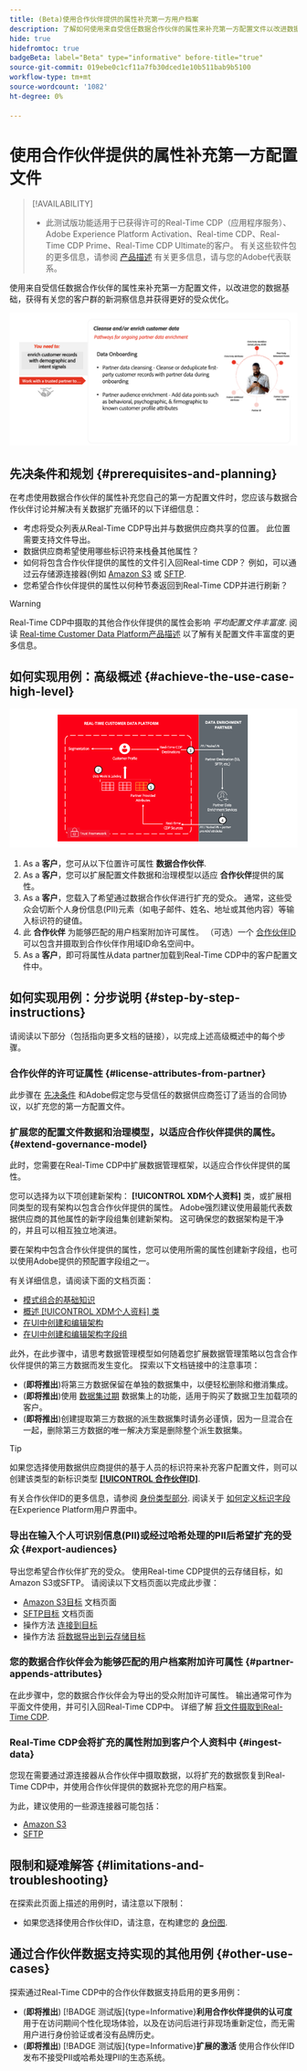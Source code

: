 ```yaml
---
title: (Beta)使用合作伙伴提供的属性补充第一方用户档案
description: 了解如何使用来自受信任数据合作伙伴的属性来补充第一方配置文件以改进数据基础、获得对客户群的新洞察以及更好的受众优化。
hide: true
hidefromtoc: true
badgeBeta: label="Beta" type="informative" before-title="true"
source-git-commit: 019ebe0c1cf11a7fb30dced1e10b511bab9b5100
workflow-type: tm+mt
source-wordcount: '1082'
ht-degree: 0%

---
```


# 使用合作伙伴提供的属性补充第一方配置文件

>[!AVAILABILITY]
>
>* 此测试版功能适用于已获得许可的Real-Time CDP（应用程序服务）、Adobe Experience Platform Activation、Real-time CDP、Real-Time CDP Prime、Real-Time CDP Ultimate的客户。 有关这些软件包的更多信息，请参阅 [产品描述](https://helpx.adobe.com/legal/product-descriptions.html) 有关更多信息，请与您的Adobe代表联系。

使用来自受信任数据合作伙伴的属性来补充第一方配置文件，以改进您的数据基础，获得有关您的客户群的新洞察信息并获得更好的受众优化。

![使用合作伙伴提供的属性丰富用户档案用例高级可视化概述。](/help/rtcdp/assets/partner-data/enrichment-use-case-overview.png)

## 先决条件和规划 {#prerequisites-and-planning}

在考虑使用数据合作伙伴的属性补充您自己的第一方配置文件时，您应该与数据合作伙伴讨论并解决有关数据扩充循环的以下详细信息：

* 考虑将受众列表从Real-Time CDP导出并与数据供应商共享的位置。 此位置需要支持文件导出。
* 数据供应商希望使用哪些标识符来栈叠其他属性？
* 如何将包含合作伙伴提供的属性的文件引入回Real-time CDP？ 例如，可以通过云存储源连接器(例如 [Amazon S3](/help/sources/connectors/cloud-storage/s3.md) 或 [SFTP](/help/sources/connectors/cloud-storage/sftp.md).
* 您希望合作伙伴提供的属性以何种节奏返回到Real-Time CDP并进行刷新？

>[!WARNING]
>
>Real-Time CDP中摄取的其他合作伙伴提供的属性会影响 *平均配置文件丰富度*. 阅读 [Real-time Customer Data Platform产品描述](https://helpx.adobe.com/legal/product-descriptions/real-time-customer-data-platform.html) 以了解有关配置文件丰富度的更多信息。

## 如何实现用例：高级概述 {#achieve-the-use-case-high-level}

![使用合作伙伴提供的属性丰富用户档案用例高级可视化概述。](/help/rtcdp/assets/partner-data/enrichment-use-case-steps.png)

1. As a **客户**，您可从以下位置许可属性 **数据合作伙伴**.
2. As a **客户**，您可以扩展配置文件数据和治理模型以适应 **合作伙伴**&#x200B;提供的属性。
3. As a **客户**，您载入了希望通过数据合作伙伴进行扩充的受众。 通常，这些受众会切断个人身份信息(PII)元素（如电子邮件、姓名、地址或其他内容）等输入标识符的键值。
4. 此 **合作伙伴** 为能够匹配的用户档案附加许可属性。 （可选）一个 [合作伙伴ID](/help/identity-service/namespaces.md) 可以包含并摄取到合作伙伴作用域ID命名空间中。
5. As a **客户**，即可将属性从data partner加载到Real-Time CDP中的客户配置文件中。

## 如何实现用例：分步说明 {#step-by-step-instructions}

请阅读以下部分（包括指向更多文档的链接），以完成上述高级概述中的每个步骤。

### 合作伙伴的许可证属性 {#license-attributes-from-partner}

此步骤在 [先决条件](#prerequisites-and-planning) 和Adobe假定您与受信任的数据供应商签订了适当的合同协议，以扩充您的第一方配置文件。

### 扩展您的配置文件数据和治理模型，以适应合作伙伴提供的属性。 {#extend-governance-model}

此时，您需要在Real-Time CDP中扩展数据管理框架，以适应合作伙伴提供的属性。

您可以选择为以下项创建新架构： **[!UICONTROL XDM个人资料]** 类，或扩展相同类型的现有架构以包含合作伙伴提供的属性。 Adobe强烈建议使用最能代表数据供应商的其他属性的新字段组集创建新架构。 这可确保您的数据架构是干净的，并且可以相互独立地演进。

要在架构中包含合作伙伴提供的属性，您可以使用所需的属性创建新字段组，也可以使用Adobe提供的预配置字段组之一。

有关详细信息，请阅读下面的文档页面：

* [模式组合的基础知识](/help/xdm/schema/composition.md)
* [概述 [!UICONTROL XDM个人资料] 类](/help/xdm/classes/individual-profile.md)
* [在UI中创建和编辑架构](/help/xdm/ui/resources/schemas.md)
* [在UI中创建和编辑架构字段组](/help/xdm/ui/resources/field-groups.md)

<!--

Commenting out links for now
* [Create and edit schemas using the API](/help/xdm/api/schemas.md#create)
* [Update an existing schema to add field groups using the API](/help/xdm/api/schemas.md#patch)
* Link to new field group documentation page when it exists

-->

此外，在此步骤中，请思考数据管理模型如何随着您扩展数据管理策略以包含合作伙伴提供的第三方数据而发生变化。 探索以下文档链接中的注意事项：

* (**即将推出**)将第三方数据保留在单独的数据集中，以便轻松删除和撤消集成。
* (**即将推出**)使用 [数据集过期](/help/hygiene/ui/dataset-expiration.md) 数据集上的功能，适用于购买了数据卫生加载项的客户。
* (**即将推出**)创建提取第三方数据的派生数据集时请务必谨慎，因为一旦混合在一起，删除第三方数据的唯一解决方案是删除整个派生数据集。

>[!TIP]
>
>如果您选择使用数据供应商提供的基于人员的标识符来补充客户配置文件，则可以创建该类型的新标识类型 **[[!UICONTROL 合作伙伴ID]](/help/identity-service/namespaces.md)**.
>
>有关合作伙伴ID的更多信息，请参阅 [身份类型部分](/help/identity-service/namespaces.md).
>阅读关于 [如何定义标识字段](/help/xdm/ui/fields/identity.md) 在Experience Platform用户界面中。

### 导出在输入个人可识别信息(PII)或经过哈希处理的PII后希望扩充的受众 {#export-audiences}

导出您希望合作伙伴扩充的受众。 使用Real-time CDP提供的云存储目标，如Amazon S3或SFTP。 请阅读以下文档页面以完成此步骤：

* [Amazon S3目标](/help/destinations/catalog/cloud-storage/amazon-s3.md) 文档页面
* [SFTP目标](/help/destinations/catalog/cloud-storage/sftp.md) 文档页面
* 操作方法 [连接到目标](/help/destinations/ui/connect-destination.md)
* 操作方法 [将数据导出到云存储目标](/help/destinations/ui/activate-batch-profile-destinations.md)

### 您的数据合作伙伴会为能够匹配的用户档案附加许可属性 {#partner-appends-attributes}

在此步骤中，您的数据合作伙伴会为导出的受众附加许可属性。 输出通常可作为平面文件使用，并可引入回Real-Time CDP中。 详细了解 [将文件摄取到Real-Time CDP](/help/ingestion/tutorials/ingest-batch-data.md#upload-file).

### Real-Time CDP会将扩充的属性附加到客户个人资料中 {#ingest-data}

您现在需要通过源连接器从合作伙伴中摄取数据，以将扩充的数据恢复到Real-Time CDP中，并使用合作伙伴提供的数据补充您的用户档案。

为此，建议使用的一些源连接器可能包括：

* [Amazon S3](/help/sources/connectors/cloud-storage/s3.md)
* [SFTP](/help/sources/connectors/cloud-storage/sftp.md)

## 限制和疑难解答 {#limitations-and-troubleshooting}

在探索此页面上描述的用例时，请注意以下限制：

* 如果您选择使用合作伙伴ID，请注意，在构建您的 [身份图](/help/identity-service/ui/identity-graph-viewer.md).

## 通过合作伙伴数据支持实现的其他用例 {#other-use-cases}

探索通过Real-Time CDP中的合作伙伴数据支持启用的更多用例：

* (**即将推出**) [!BADGE 测试版]{type=Informative}**利用合作伙伴提供的认可度** 用于在访问期间个性化现场体验，以及在访问后进行非现场重新定位，而无需用户进行身份验证或者没有品牌历史。
* (**即将推出**) [!BADGE 测试版]{type=Informative}**扩展的激活** 使用合作伙伴ID发布不接受PII或哈希处理PII的生态系统。